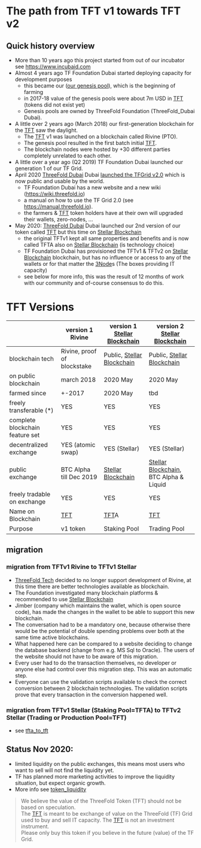 # The path from TFT v1 towards TFT v2

## Quick history overview

- More than 10 years ago this project started from out of our incubator see https://www.incubaid.com
- Almost 4 years ago TF Foundation Dubai started deploying capacity for development purposes
  - this became our ([our genesis pool](threefold__genesis_pool.md)), which is the beginning of farming
  - in 2017-18 value of the genesis pools were about 7m USD in [TFT](threefold__threefold_token) (tokens did not exist yet)
  - Genesis pools are owned by ThreeFold Foundation (ThreeFold_Dubai Dubai).
- A little over 2 years ago (March 2018) our first-generation blockchain for the [TFT](threefold__threefold_token) saw the daylight.
  - The [TFT](threefold__threefold_token) v1 was launched on a blockchain called Rivine (PTO).
  - The genesis pool resulted in the first batch initial [TFT](threefold__threefold_token).
  - The blockchain nodes were hosted by +30 different parties completely unrelated to each other.
- A little over a year ago (Q2 2019) TF Foundation Dubai launched our generation 1 of our TF Grid.
- April 2020 [ThreeFold Dubai](threefold__threefold_dubai) Dubai [launched the TFGrid v2.0](threefold__threefold_grid_2_0.md) which is now public and usable by the world.
  - TF Foundation Dubai has a new website and a new wiki (https://wiki.threefold.io)
  - a manual on how to use the TF Grid 2.0 (see https://manual.threefold.io).
  - the farmers & [TFT](threefold__threefold_token) token holders have at their own will upgraded their wallets, zero-nodes, ...
- May 2020: [ThreeFold Dubai](threefold__threefold_dubai) Dubai launched our 2nd version of our token called [TFT](threefold__threefold_token) but this time on [Stellar Blockchain](threefold__stellar_blockchain)
  - the original TFTv1 kept all same properties and benefits and is now called TFTA also on [Stellar Blockchain](threefold__stellar_blockchain) (is technology choice)
  - TF Foundation Dubai has provisioned the TFTv1 & TFTv2 on [Stellar Blockchain](threefold__stellar_blockchain) blockchain, but has no influence or access to any of the wallets or for that matter the [3Node](threefold__3node)s (The boxes providing IT capacity)
  - see below for more info, this was the result of 12 months of work with our community and of-course consensus to do this.

# TFT Versions

|                                 | version 1 Rivine            | version 1 [Stellar Blockchain](threefold__stellar_blockchain) | version 2 [Stellar Blockchain](threefold__stellar_blockchain)           |
| ------------------------------- | --------------------------- | ----------------- | --------------------------- |
| blockchain tech                 | Rivine, proof of blockstake | Public, [Stellar Blockchain](threefold__stellar_blockchain)   | Public, [Stellar Blockchain](threefold__stellar_blockchain)             |
| on public blockchain            | march 2018                  | 2020 May          | 2020 May                    |
| farmed since                    | +-2017                      | 2020 May          | tbd                         |
| freely transferable (\*)        | YES                         | YES               | YES                         |
| complete blockchain feature set | YES                         | YES               | YES                         |
| decentralized exchange          | YES (atomic swap)           | YES (Stellar)     | YES (Stellar)               |
| public exchange                 | BTC Alpha till Dec 2019     | [Stellar Blockchain](threefold__stellar_blockchain)           | [Stellar Blockchain](threefold__stellar_blockchain), BTC Alpha & Liquid |
| freely tradable on exchange     | YES                         | YES               | YES                         |
| Name on Blockchain              | [TFT](threefold__threefold_token)                         | [TFT](threefold__threefold_token)A              | [TFT](threefold__threefold_token)                         |
| Purpose                         | v1 token                    | Staking Pool      | Trading Pool                |

## migration

### migration from TFTv1 Rivine to TFTv1 Stellar

- [ThreeFold Tech](threefold__threefold_tech) decided to no longer support development of Rivine, at this time there are better technologies available as blockchain.
- The Foundation investigated many blockchain platforms & recommended to use [Stellar Blockchain](threefold__stellar_blockchain)
- Jimber (company which maintains the wallet, which is open source code), has made the changes in the wallet to be able to support this new blockchain.
- The conversation had to be a mandatory one, because otherwise there would be the potential of double spending problems over both at the same time active blockchains.
- What happened here can be compared to a website deciding to change the database backend (change from e.g. MS Sql to Oracle). The users of the website should not have to be aware of this migration.
- Every user had to do the transaction themselves, no developer or anyone else had control over this migration step. This was an automatic step.
- Everyone can use the validation scripts available to check the correct conversion between 2 blockchain technologies. The validation scripts prove that every transaction in the conversion happened well.

### migration from TFTv1 Stellar (Staking Pool=TFTA) to TFTv2 Stellar (Trading or Production Pool=TFT)

- see [tfta_to_tft](threefold__tfta_to_tft.md)

## Status Nov 2020:

- limited liquidity on the public exchanges, this means most users who want to sell will not find the liquidity yet.
- TF has planned more marketing activities to improve the liquidity situation, but expect organic growth.
- More info see [token_liquidity](threefold__token_liquidity.md)

> We believe the value of the ThreeFold Token (TFT) should not be based on speculation. <BR>
> The [TFT](threefold__threefold_token) is meant to be exchange of value on the ThreeFold (TF) Grid <BR>
> used to buy and sell IT capacity. The [TFT](threefold__threefold_token) is not an investment instrument. <BR>
> Please only buy this token if you believe in the future (value) of the TF Grid.
